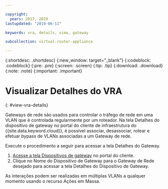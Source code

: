 ```yaml
---

copyright:
  years: 2017, 2019
lastupdated: "2019-06-11"

keywords: vra, details, view, gateway

subcollection: virtual-router-appliance

---
```


{:shortdesc: .shortdesc}
{:new_window: target="_blank"}
{:codeblock: .codeblock}
{:pre: .pre}
{:screen: .screen}
{:tip: .tip}
{:download: .download}
{:note: .note}
{:important: .important}

# Visualizar Detalhes do VRA
{: #view-vra-details}

Gateways de rede são usados para controlar o tráfego de rede em uma VLAN que é controlada regularmente por um roteador. Na tela Detalhes do dispositivo de gateway no portal do cliente de infraestrutura do {{site.data.keyword.cloud}}, é possível associar, desassociar, rotear e efetuar bypass de VLANs associadas a um Gateway de rede.

Execute o procedimento a seguir para acessar a tela Detalhes do Gateway.

1. [Acesse a tela Dispositivos de gateway](/docs/infrastructure/virtual-router-appliance?topic=virtual-router-appliance-view-all-vras) no portal do cliente.
2. Clique no Nome do Dispositivo de Gateway para o Gateway de Rede desejado para acessar a tela Detalhes do Dispositivo de Gateway.

As interações podem ser realizadas em múltiplas VLANs a qualquer momento usando o recurso Ações em Massa.
